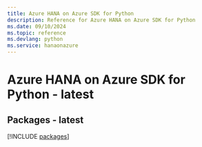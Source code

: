 ```yaml
---
title: Azure HANA on Azure SDK for Python
description: Reference for Azure HANA on Azure SDK for Python
ms.date: 09/10/2024
ms.topic: reference
ms.devlang: python
ms.service: hanaonazure
---
```

# Azure HANA on Azure SDK for Python - latest
## Packages - latest
[!INCLUDE [packages](hana-on-azure-index.md)]
